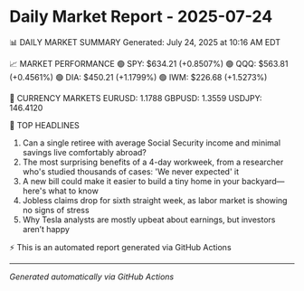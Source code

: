 # Daily Market Report - 2025-07-24

📊 DAILY MARKET SUMMARY
Generated: July 24, 2025 at 10:16 AM EDT

📈 MARKET PERFORMANCE
🟢 SPY: $634.21 (+0.8507%)
🟢 QQQ: $563.81 (+0.4561%)
🟢 DIA: $450.21 (+1.1799%)
🟢 IWM: $226.68 (+1.5273%)

💱 CURRENCY MARKETS
EURUSD: 1.1788
GBPUSD: 1.3559
USDJPY: 146.4120

📰 TOP HEADLINES
1. Can a single retiree with average Social Security income and minimal savings live comfortably abroad?
2. The most surprising benefits of a 4-day workweek, from a researcher who's studied thousands of cases: 'We never expected' it
3. A new bill could make it easier to build a tiny home in your backyard—here's what to know
4. Jobless claims drop for sixth straight week, as labor market is showing no signs of stress
5. Why Tesla analysts are mostly upbeat about earnings, but investors aren’t happy

⚡ This is an automated report generated via GitHub Actions

---
*Generated automatically via GitHub Actions*